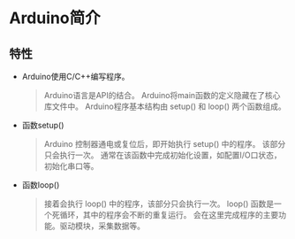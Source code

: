 <!-- 
title: 01-Arduino简介
sort: 
--> 
# Arduino简介

## 特性

- Arduino使用C/C++编写程序。

  > Arduino语言是API的结合。
  > Arduino将main函数的定义隐藏在了核心库文件中。
  > Arduino程序基本结构由 setup() 和 loop() 两个函数组成。

- 函数setup() 

  > Arduino 控制器通电或复位后，即开始执行 setup() 中的程序。
  > 该部分只会执行一次。
  > 通常在该函数中完成初始化设置，如配置I/O口状态，初始化串口等。

- 函数loop()

  > 接着会执行 loop() 中的程序，该部分只会执行一次。
  > loop() 函数是一个死循环，其中的程序会不断的重复运行。
  > 会在这里完成程序的主要功能。驱动模块，采集数据等。